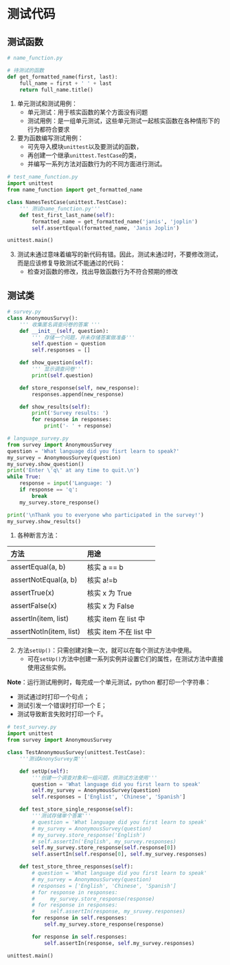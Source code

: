 # 测试代码

## 测试函数

```py
# name_function.py

# 待测试的函数
def get_formatted_name(first, last):
    full_name = first + ' ' + last
    return full_name.title()
```

1.  单元测试和测试用例：
    * 单元测试：用于核实函数的某个方面没有问题
    * 测试用例：是一组单元测试，这些单元测试一起核实函数在各种情形下的行为都符合要求
2.  要为函数编写测试用例：
    * 可先导入模块`unittest`以及要测试的函数，
    * 再创建一个继承`unittest.TestCase`的类，
    * 并编写一系列方法对函数行为的不同方面进行测试。

```py
# test_name_function.py
import unittest
from name_function import get_formatted_name

class NamesTestCase(unittest.TestCase):
    ''' 测试name_function.py'''
    def test_first_last_name(self):
        formatted_name = get_formatted_name('janis', 'joplin')
        self.assertEqual(formatted_name, 'Janis Joplin')

unittest.main()
```

3.  测试未通过意味着编写的新代码有错。因此，测试未通过时，不要修改测试，而是应该修复导致测试不能通过的代码：
    * 检查对函数的修改，找出导致函数行为不符合预期的修改

## 测试类

```py
# survey.py
class AnonymousSurvy():
    ''' 收集匿名调查问卷的答案 '''
    def __init__(self, question):
        ''' 存储一个问题，并未存储答案做准备'''
        self.question = question
        self.responses = []

    def show_question(self):
        ''' 显示调查问卷'''
        print(self.question)

    def store_response(self, new_response):
        responses.append(new_response)

    def show_results(self):
        print('Survey results: ')
        for response in responses:
            print('- ' + response)

# language_survey.py
from survey import AnonymousSurvey
question = 'What language did you fisrt learn to speak?'
my_survey = AnonymousSurvey(question)
my_survey.show_question()
print('Enter \'q\' at any time to quit.\n')
while True:
    response = input('Language: ')
    if response == 'q':
        break
    my_survey.store_response()

print('\nThank you to everyone who participated in the survey!')
my_survey.show_results()
```

1.  各种断言方法：

| 方法                    | 用途                   |
| :---------------------- | :--------------------- |
| assertEqual(a, b)       | 核实 a == b            |
| assertNotEqual(a, b)    | 核实 a!=b              |
| assertTrue(x)           | 核实 x 为 True         |
| assertFalse(x)          | 核实 x 为 False        |
| assertIn(item, list)    | 核实 item 在 list 中   |
| assertNotIn(item, list) | 核实 item 不在 list 中 |

2.  方法`setUp()`：只需创建对象一次，就可以在每个测试方法中使用。
    * 可在`setUp()`方法中创建一系列实例并设置它们的属性，在测试方法中直接使用这些实例。

**Note**：运行测试用例时，每完成一个单元测试，python 都打印一个字符串：

* 测试通过时打印一个句点；
* 测试引发一个错误时打印一个 E；
* 测试导致断言失败时打印一个 F。

```py
# test_survey.py
import unittest
from survey import AnonymousSurvey

class TestAnonymousSurvey(unittest.TestCase):
    '''测试AnonySurvey类'''

    def setUp(self):
        '''创建一个调查对象和一组问题，供测试方法使用'''
        question = 'What language did you first learn to speak'
        self.my_survey = AnonymousSurvey(question)
        self.responses = ['Englist', 'Chinese', 'Spanish']

    def test_store_single_response(self):
        '''测试存储单个答案'''
        # question = 'What language did you first learn to speak'
        # my_survey = AnonymousSurvey(question)
        # my_survey.store_response('English')
        # self.assertIn('English', my_survey.responses)
        self.my_survey.store_response(self.response[0])
        self.assertIn(self.response[0], self.my_survey.responses)

    def test_store_three_responses(self):
        # question = 'What language did you first learn to speak'
        # my_survey = AnonymousSurvey(question)
        # responses = ['English', 'Chinese', 'Spanish']
        # for response in responses:
        #     my_survey.store_response(response)
        # for response in responses:
        #     self.assertIn(response, my_sruvey.responses)
        for response in self.responses:
            self.my_survey.store_response(response)

        for response in self.responses:
            self.assertIn(response, self.my_survey.responses)

unittest.main()
```
